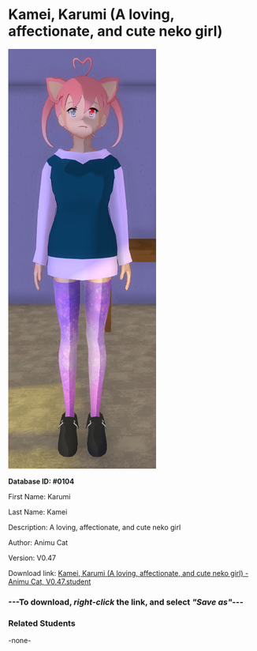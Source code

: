 # Kamei, Karumi (A loving, affectionate, and cute neko girl)

<img src="Files/Kamei, Karumi (A loving, affectionate, and cute neko girl).png" title="Kamei, Karumi (A loving, affectionate, and cute neko girl) - Animu Cat, V0.47">

**Database ID: #0104**

First Name: Karumi

Last Name: Kamei

Description: A loving, affectionate, and cute neko girl

Author: Animu Cat

Version: V0.47

Download link: <a href="https://raw.githubusercontent.com/Arbiter1223/Daigaku-Gurashi-Custom-Students/master/Students/Files/Kamei%2C%20Karumi%20(A%20loving%2C%20affectionate%2C%20and%20cute%20neko%20girl)%20-%20Animu%20Cat%2C%20V0.47.student">Kamei, Karumi (A loving, affectionate, and cute neko girl) - Animu Cat, V0.47.student</a>

### ---**To download, _right-click_ the link, and select _"Save as"_**---

### Related Students

-none-
